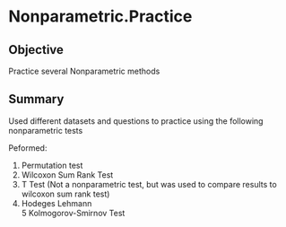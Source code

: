 # Nonparametric.Practice

## Objective
Practice several Nonparametric methods

## Summary
Used different datasets and questions to practice using the following nonparametric tests

Peformed:
1. Permutation test
2. Wilcoxon Sum Rank Test
3. T Test (Not a nonparametric test, but was used to compare results to wilcoxon sum rank test) 
4. Hodeges Lehmann                                                       
5 Kolmogorov-Smirnov Test
